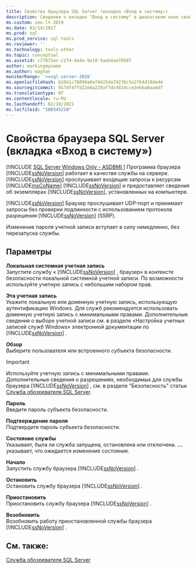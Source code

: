 ```yaml
---
title: Свойства браузера SQL Server (вкладка «Вход в систему»)
description: Сведения о вкладке "Вход в систему" в диалоговом окне свойств обозревателя SQL Server. Сведения о том, как использовать ее для указания учетной записи, а также для запуска или завершения работы службы.
ms.custom: seo-lt-2019
ms.date: 03/14/2017
ms.prod: sql
ms.prod_service: sql-tools
ms.reviewer: ''
ms.technology: tools-other
ms.topic: conceptual
ms.assetid: c77871ec-c2f4-4e4a-9a10-5aeb4ae70507
author: markingmyname
ms.author: maghan
monikerRange: '>=sql-server-2016'
ms.openlocfilehash: b26b1c78890a0af4425da74236c5e2fb4d10de44
ms.sourcegitcommit: 917df4ffd22e4a229af7dc481dcce3ebba0aa4d7
ms.translationtype: HT
ms.contentlocale: ru-RU
ms.lasthandoff: 02/10/2021
ms.locfileid: "100345210"
---
```

# <a name="sql-server-browser-properties-log-on-tab"></a>Свойства браузера SQL Server (вкладка «Вход в систему»)
[!INCLUDE [SQL Server Windows Only - ASDBMI ](../../includes/applies-to-version/sql-windows-only-asdbmi.md)]
  Программа браузера [!INCLUDE[ssNoVersion](../../includes/ssnoversion-md.md)] работает в качестве службы на сервере. [!INCLUDE[ssNoVersion](../../includes/ssnoversion-md.md)] прослушивает входящие запросы к ресурсам [!INCLUDE[msCoName](../../includes/msconame-md.md)] [!INCLUDE[ssNoVersion](../../includes/ssnoversion-md.md)] и предоставляет сведения об экземплярах [!INCLUDE[ssNoVersion](../../includes/ssnoversion-md.md)], установленных на компьютере.  
  
 [!INCLUDE[ssNoVersion](../../includes/ssnoversion-md.md)] Браузер прослушивает UDP-порт и принимает запросы без проверки подлинности с использованием протокола разрешения [!INCLUDE[ssNoVersion](../../includes/ssnoversion-md.md)] (SSRP).  
  
 Изменение пароля учетной записи вступает в силу немедленно, без перезапуска службы.  
  
## <a name="options"></a>Параметры  
 **Локальная системная учетная запись**  
 Запустите службу « [!INCLUDE[ssNoVersion](../../includes/ssnoversion-md.md)] , браузер» в контексте безопасности локальной системной учетной записи. По возможности используйте учетную запись с небольшим набором прав.  
  
 **Эта учетная запись**  
 Укажите локальную или доменную учетную запись, использующую аутентификацию Windows. Для служб рекомендуется использовать доменную учетную запись с минимальными правами. Дополнительные сведения о выборе учетной записи см. в разделе «Настройка учетных записей служб Windows» электронной документации по [!INCLUDE[ssNoVersion](../../includes/ssnoversion-md.md)] .  
  
 **Обзор**  
 Выберите пользователя или встроенного субъекта безопасности.  
  
> [!IMPORTANT]  
>  Используйте учетную запись с минимальными правами. Дополнительные сведения о разрешениях, необходимых для службы браузера [!INCLUDE[ssNoVersion](../../includes/ssnoversion-md.md)] , см. в разделе "Безопасность" статьи [Служба обозревателя SQL Server](../../tools/configuration-manager/sql-server-browser-service.md).  
  
 **Пароль**  
 Введите пароль субъекта безопасности.  
  
 **Подтверждение пароля**  
 Подтвердите пароль субъекта безопасности.  
  
 **Состояние службы**  
 Указывает, была ли служба запущена, остановлена или отключена. **…** указывает, что ожидается изменение состояния.  
  
 **Начало**  
 Запустить службу браузера [!INCLUDE[ssNoVersion](../../includes/ssnoversion-md.md)] .  
  
 **Остановить**  
 Остановить службу браузера [!INCLUDE[ssNoVersion](../../includes/ssnoversion-md.md)] .  
  
 **Приостановить**  
 Приостановить службу браузера [!INCLUDE[ssNoVersion](../../includes/ssnoversion-md.md)] .  
  
 **Возобновить**  
 Возобновить работу приостановленной службы браузера [!INCLUDE[ssNoVersion](../../includes/ssnoversion-md.md)] .  
  
## <a name="see-also"></a>См. также:  
 [Служба обозревателя SQL Server](../../tools/configuration-manager/sql-server-browser-service.md)  
  
  
